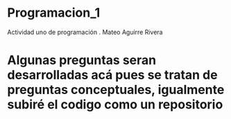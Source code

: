 # Programacion_1
Actividad uno de programación .
Mateo Aguirre Rivera
# Algunas preguntas seran desarrolladas acá pues se tratan de preguntas conceptuales, igualmente subiré el codigo como un repositorio

